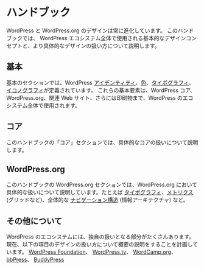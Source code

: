 <!-- # Handbook -->
# ハンドブック

<!-- The design of WordPress and WordPress.org are constantly evolving. This handbook documents the base design concepts to be used throughout the WordPress ecosystem, as well as more specific design treatments. -->
WordPress と WordPress.org のデザインは常に進化しています。 このハンドブックでは、 WordPress エコシステム全体で使用される基本的なデザインコンセプトと、より具体的なデザインの扱い方について説明します。

<!-- ## Foundations -->
## 基本

<!-- In the Foundations section, the WordPress [Identity](https://make.wordpress.org/design/handbook/foundations/identity/), [Colors](https://make.wordpress.org/design/handbook/foundations/colors/), [Typography](https://make.wordpress.org/design/handbook/foundations/typography/), and [Iconography](https://make.wordpress.org/design/handbook/foundations/iconography/) are outlined. These foundational elements are to be used throughout the WordPress ecosystem, including WordPress core, WordPress.org, related websites, and even print materials. -->
基本のセクションでは、WordPress [アイデンティティ](https://make.wordpress.org/design/handbook/foundations/identity/)、[色](https://make.wordpress.org/design/handbook/foundations/colors/)、[タイポグラフィ](https://make.wordpress.org/design/handbook/foundations/typography/)、[イコノグラフィ](https://make.wordpress.org/design/handbook/foundations/iconography/)が定義されています。 これらの基本要素は、WordPress コア、WordPress.org、関連 Web サイト、さらには印刷物まで、WordPress のエコシステム全体で使用されます。

<!-- ## Core -->
## コア

<!-- The Core section of this handbook will document specific core treatments. -->
このハンドブックの「コア」セクションでは、具体的なコアの扱いについて説明します。

<!-- ## WordPress.org -->
## WordPress.org

<!-- The WordPress.org section of this handbook will document specific treatments for WordPress.org including the [typography](https://make.wordpress.org/design/handbook/wordpress-org/typography/) used, [metrics](https://make.wordpress.org/design/handbook/wordpress-org/metrics/) (like the grid), and the overall [navigational structure](https://make.wordpress.org/design/handbook/wordpress-org/navigation/) (information architecture). -->
このハンドブックの WordPress.org セクションでは、WordPress.org において具体的な扱いについて説明しています。たとえば [タイポグラフィ](https://make.wordpress.org/design/handbook/wordpress-org/typography/)、[メトリクス](https://make.wordpress.org/design/handbook/wordpress-org/metrics/) (グリッドなど)、全体的な [ナビゲーション構造](https://make.wordpress.org/design/handbook/wordpress-org/navigation/) (情報アーキテクチャ) など。


<!-- ## Peripherals -->
## その他について

<!-- There are a number of other parts of the WordPress ecosystem that will receive their own treatment. Currently, we plan to outline the design treatments for the [WordPress Foundation](https://make.wordpress.org/design/handbook/peripherals/wordpress-foundation/), [WordPress.tv](https://make.wordpress.org/design/handbook/peripherals/wordpress-tv/), [WordCamp.org](https://make.wordpress.org/design/handbook/peripherals/wordcamp-org/), [bbPress](https://make.wordpress.org/design/handbook/peripherals/bbpress/), and [BuddyPress](https://make.wordpress.org/design/handbook/peripherals/buddypress/). -->
WordPress のエコシステムには、独自の扱いとなる部分がたくさんあります。 現在、以下の項目のデザインの扱い方について概要の説明をすることを計画しています。
[WordPress Foundation](https://make.wordpress.org/design/handbook/peripherals/wordpress-foundation/)、
[WordPress.tv](https://make.wordpress.org/design/handbook/peripherals/wordpress-tv/)、
[WordCamp.org](https://make.wordpress.org/design/handbook/peripherals/wordcamp-org/)、
[bbPress](https://make.wordpress.org/design/handbook/peripherals/bbpress/)、
[BuddyPress](https://make.wordpress.org/design/handbook/peripherals/buddypress/)
